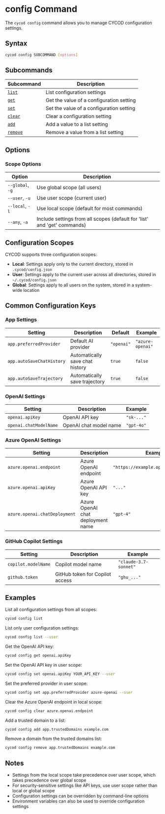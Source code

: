 # config Command

The `cycod config` command allows you to manage CYCOD configuration settings.

## Syntax

```bash
cycod config SUBCOMMAND [options]
```

## Subcommands

| Subcommand | Description |
|------------|-------------|
| [`list`](list.md) | List configuration settings |
| [`get`](get.md) | Get the value of a configuration setting |
| [`set`](set.md) | Set the value of a configuration setting |
| [`clear`](clear.md) | Clear a configuration setting |
| [`add`](add.md) | Add a value to a list setting |
| [`remove`](remove.md) | Remove a value from a list setting |

## Options

### Scope Options

| Option | Description |
|--------|-------------|
| `--global`, `-g` | Use global scope (all users) |
| `--user`, `-u` | Use user scope (current user) |
| `--local`, `-l` | Use local scope (default for most commands) |
| `--any`, `-a` | Include settings from all scopes (default for 'list' and 'get' commands) |

## Configuration Scopes

CYCOD supports three configuration scopes:

- **Local**: Settings apply only to the current directory, stored in `.cycod/config.json`
- **User**: Settings apply to the current user across all directories, stored in `~/.cycod/config.json`
- **Global**: Settings apply to all users on the system, stored in a system-wide location

## Common Configuration Keys

### App Settings

| Setting | Description | Default | Example |
|---------|-------------|---------|---------|
| `app.preferredProvider` | Default AI provider | `"openai"` | `"azure-openai"` |
| `app.autoSaveChatHistory` | Automatically save chat history | `true` | `false` |
| `app.autoSaveTrajectory` | Automatically save trajectory | `true` | `false` |

### OpenAI Settings

| Setting | Description | Example |
|---------|-------------|---------|
| `openai.apiKey` | OpenAI API key | `"sk-..."` |
| `openai.chatModelName` | OpenAI chat model name | `"gpt-4o"` |

### Azure OpenAI Settings

| Setting | Description | Example |
|---------|-------------|---------|
| `azure.openai.endpoint` | Azure OpenAI endpoint | `"https://example.openai.azure.com"` |
| `azure.openai.apiKey` | Azure OpenAI API key | `"..."` |
| `azure.openai.chatDeployment` | Azure OpenAI chat deployment name | `"gpt-4"` |

### GitHub Copilot Settings

| Setting | Description | Example |
|---------|-------------|---------|
| `copilot.modelName` | Copilot model name | `"claude-3.7-sonnet"` |
| `github.token` | GitHub token for Copilot access | `"ghu_..."` |

## Examples

List all configuration settings from all scopes:

```bash
cycod config list
```

List only user configuration settings:

```bash
cycod config list --user
```

Get the OpenAI API key:

```bash
cycod config get openai.apiKey
```

Set the OpenAI API key in user scope:

```bash
cycod config set openai.apiKey YOUR_API_KEY --user
```

Set the preferred provider in user scope:

```bash
cycod config set app.preferredProvider azure-openai --user
```

Clear the Azure OpenAI endpoint in local scope:

```bash
cycod config clear azure.openai.endpoint
```

Add a trusted domain to a list:

```bash
cycod config add app.trustedDomains example.com
```

Remove a domain from the trusted domains list:

```bash
cycod config remove app.trustedDomains example.com
```

## Notes

- Settings from the local scope take precedence over user scope, which takes precedence over global scope
- For security-sensitive settings like API keys, use user scope rather than local or global scope
- Configuration settings can be overridden by command-line options
- Environment variables can also be used to override configuration settings